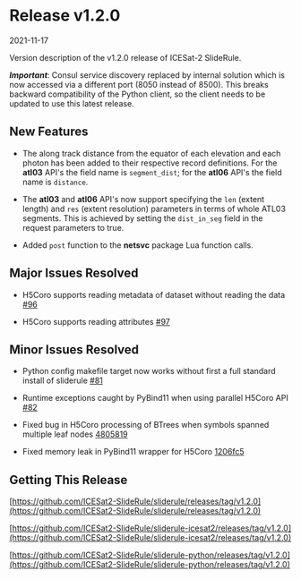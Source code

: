 # Release v1.2.0

2021-11-17

Version description of the v1.2.0 release of ICESat-2 SlideRule.

***Important***: Consul service discovery replaced by internal solution which is now accessed via a different port (8050 instead of 8500).  This breaks backward compatibility of the Python client, so the client needs to be updated to use this latest release.

## New Features

* The along track distance from the equator of each elevation and each photon has been added to their respective record definitions.  For the **atl03** API's the field name is `segment_dist`; for the **atl06** API's the field name is `distance`.

* The **atl03** and **atl06** API's now support specifying the `len` (extent length) and `res` (extent resolution) parameters in terms of whole ATL03 segments.  This is achieved by setting the `dist_in_seg` field in the request parameters to true.

* Added `post` function to the **netsvc** package Lua function calls.

## Major Issues Resolved

* H5Coro supports reading metadata of dataset without reading the data [#96](https://github.com/ICESat2-SlideRule/sliderule/issues/96)

* H5Coro supports reading attributes [#97](https://github.com/ICESat2-SlideRule/sliderule/issues/97)

## Minor Issues Resolved

* Python config makefile target now works without first a full standard install of sliderule [#81](https://github.com/ICESat2-SlideRule/sliderule/issues/81)

* Runtime exceptions caught by PyBind11 when using parallel H5Coro API [#82](https://github.com/ICESat2-SlideRule/sliderule/issues/82)

* Fixed bug in H5Coro processing of BTrees when symbols spanned multiple leaf nodes [4805819](https://github.com/ICESat2-SlideRule/sliderule/commit/4805819dac3029c4767f9957271f73548c46748f)

* Fixed memory leak in PyBind11 wrapper for H5Coro [1206fc5](https://github.com/ICESat2-SlideRule/sliderule/commit/1206fc5864eb965dec2aa34f10116cc74ba7f2b7)

## Getting This Release

[https://github.com/ICESat2-SlideRule/sliderule/releases/tag/v1.2.0](https://github.com/ICESat2-SlideRule/sliderule/releases/tag/v1.2.0)

[https://github.com/ICESat2-SlideRule/sliderule-icesat2/releases/tag/v1.2.0](https://github.com/ICESat2-SlideRule/sliderule-icesat2/releases/tag/v1.2.0)

[https://github.com/ICESat2-SlideRule/sliderule-python/releases/tag/v1.2.0](https://github.com/ICESat2-SlideRule/sliderule-python/releases/tag/v1.2.0)


